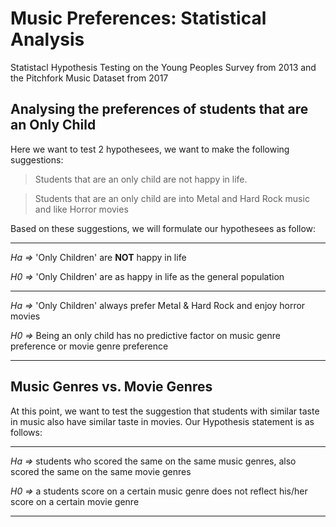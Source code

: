 # Music Preferences: Statistical Analysis
Statistacl Hypothesis Testing on the Young Peoples Survey from 2013 and the Pitchfork Music Dataset from 2017









## Analysing the preferences of students that are an Only Child

Here we want to test 2 hypothesees, we want to make the following suggestions:

> Students that are an only child are not happy in life.

> Students that are an only child are into Metal and Hard Rock music and like Horror movies



Based on these suggestions, we will formulate our hypothesees as follow:


__________

_Ha =>_  'Only Children' are **NOT** happy in life 

_H0 =>_  'Only Children' are as happy in life as the general population

__________

_Ha =>_  'Only Children' always prefer Metal & Hard Rock and enjoy horror movies

_H0 =>_  Being an only child has no predictive factor on music genre preference or movie genre preference

__________





## Music Genres vs. Movie Genres

At this point, we want to test the suggestion that students with similar taste in music also have similar taste in movies.
Our Hypothesis statement is as follows:

__________

_Ha =>_  students who scored the same on the same music genres, also scored the same on the same movie genres

_H0 =>_  a students score on a certain music genre does not reflect his/her score on a certain movie genre

__________


















